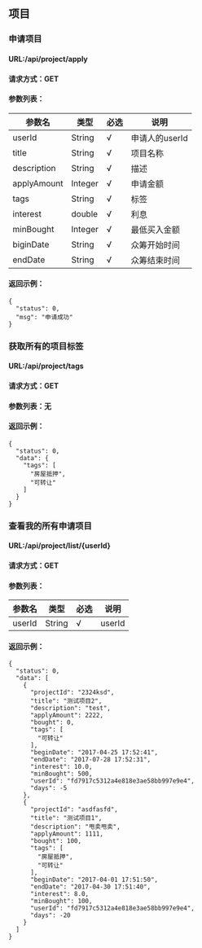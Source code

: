 ## 项目

### 申请项目
#### URL:/api/project/apply
#### 请求方式：GET
#### 参数列表：
参数名|类型|必选|说明
-----|---|----|---|
userId|String|√|申请人的userId
title|String|√|项目名称
description|String|√|描述
applyAmount|Integer|√|申请金额
tags|String|√|标签
interest|double|√|利息
minBought|Integer|√|最低买入金额
biginDate|String|√|众筹开始时间
endDate|String|√|众筹结束时间

#### 返回示例：
```
{
  "status": 0,
  "msg": "申请成功"
}
```

### 获取所有的项目标签
#### URL:/api/project/tags
#### 请求方式：GET
#### 参数列表：无
#### 返回示例：
```
{
  "status": 0,
  "data": {
    "tags": [
      "房屋抵押",
      "可转让"
    ]
  }
}
```

### 查看我的所有申请项目
#### URL:/api/project/list/{userId}
#### 请求方式：GET
#### 参数列表：
参数名|类型|必选|说明
-----|---|----|---|
userId|String|√|userId
#### 返回示例：
```
{
  "status": 0,
  "data": [
    {
      "projectId": "2324ksd",
      "title": "测试项目2",
      "description": "test",
      "applyAmount": 2222,
      "bought": 0,
      "tags": [
        "可转让"
      ],
      "beginDate": "2017-04-25 17:52:41",
      "endDate": "2017-07-28 17:52:31",
      "interest": 10.0,
      "minBought": 500,
      "userId": "fd7917c5312a4e818e3ae58bb997e9e4",
      "days": -5
    },
    {
      "projectId": "asdfasfd",
      "title": "测试项目1",
      "description": "甩卖甩卖",
      "applyAmount": 1111,
      "bought": 100,
      "tags": [
        "房屋抵押",
        "可转让"
      ],
      "beginDate": "2017-04-01 17:51:50",
      "endDate": "2017-04-30 17:51:40",
      "interest": 8.0,
      "minBought": 100,
      "userId": "fd7917c5312a4e818e3ae58bb997e9e4",
      "days": -20
    }
  ]
}
```